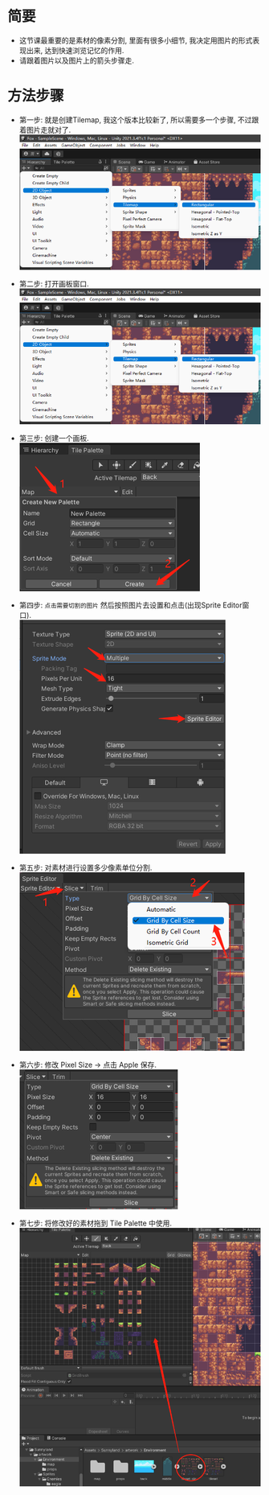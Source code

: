 # 简要
- 这节课最重要的是素材的像素分割, 里面有很多小细节, 我决定用图片的形式表现出来, 达到快速浏览记忆的作用.
- 请跟着图片以及图片上的箭头步骤走.

# 方法步骤
- 第一步: 就是创建Tilemap, 我这个版本比较新了, 所以需要多一个步骤, 不过跟着图片走就对了.  
![image](./image/02_1.png)

- 第二步: 打开画板窗口.  
![image](./image/02_2.png)

- 第三步: 创建一个画板.  
![image](./image/02_3.png)

- 第四步: `点击需要切割的图片` 然后按照图片去设置和点击(出现Sprite Editor窗口).  
![image](./image/02_4.png)

- 第五步: 对素材进行设置多少像素单位分割.  
![image](./image/02_5.png)

- 第六步: 修改 Pixel Size -> 点击 Apple 保存.  
![image](./image/02_6.png)

- 第七步: 将修改好的素材拖到 Tile Palette 中使用.  
![image](./image/02_7.png)
